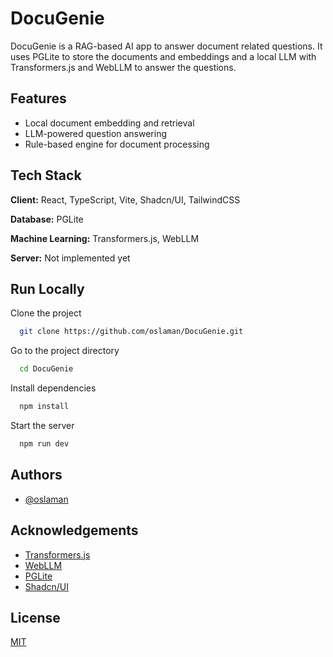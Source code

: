 
# DocuGenie

DocuGenie is a RAG-based AI app to answer document related questions. It uses PGLite to store the documents and embeddings and a local LLM with Transformers.js and WebLLM to answer the questions.

## Features

- Local document embedding and retrieval
- LLM-powered question answering
- Rule-based engine for document processing

## Tech Stack

**Client:** React, TypeScript, Vite, Shadcn/UI, TailwindCSS

**Database:** PGLite

**Machine Learning:** Transformers.js, WebLLM

**Server:** Not implemented yet

## Run Locally

Clone the project

```bash
  git clone https://github.com/oslaman/DocuGenie.git
```

Go to the project directory

```bash
  cd DocuGenie
```

Install dependencies

```bash
  npm install
```

Start the server

```bash
  npm run dev
```

## Authors

- [@oslaman](https://www.github.com/oslaman)

## Acknowledgements

- [Transformers.js](https://github.com/huggingface/transformers.js)
- [WebLLM](https://github.com/mlc-ai/web-llm)
- [PGLite](https://github.com/electric-sql/pglite)
- [Shadcn/UI](https://ui.shadcn.com/)

## License

[MIT](https://github.com/oslaman/DocuGenie/blob/mpa/LICENSE)
